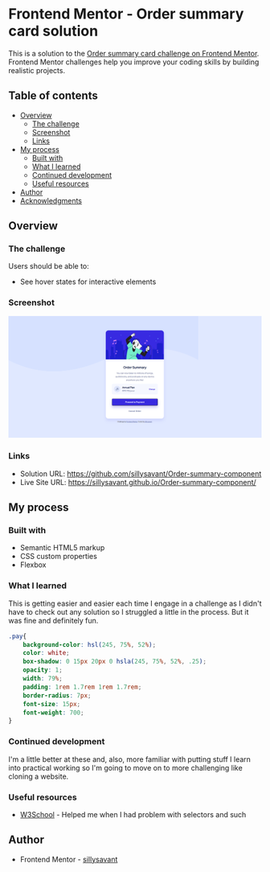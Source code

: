# Frontend Mentor - Order summary card solution

This is a solution to the [Order summary card challenge on Frontend Mentor](https://www.frontendmentor.io/challenges/order-summary-component-QlPmajDUj). Frontend Mentor challenges help you improve your coding skills by building realistic projects. 

## Table of contents

- [Overview](#overview)
  - [The challenge](#the-challenge)
  - [Screenshot](#screenshot)
  - [Links](#links)
- [My process](#my-process)
  - [Built with](#built-with)
  - [What I learned](#what-i-learned)
  - [Continued development](#continued-development)
  - [Useful resources](#useful-resources)
- [Author](#author)
- [Acknowledgments](#acknowledgments)

## Overview

### The challenge

Users should be able to:

- See hover states for interactive elements

### Screenshot

![](./Screenshot.png)

### Links

- Solution URL: https://github.com/sillysavant/Order-summary-component
- Live Site URL: https://sillysavant.github.io/Order-summary-component/

## My process

### Built with

- Semantic HTML5 markup
- CSS custom properties
- Flexbox

### What I learned

This is getting easier and easier each time I engage in a challenge as I didn't have to check out any solution so I struggled a little in the process. But it was fine and definitely fun.


```css
.pay{
    background-color: hsl(245, 75%, 52%);
    color: white;
    box-shadow: 0 15px 20px 0 hsla(245, 75%, 52%, .25);
    opacity: 1;
    width: 79%;
    padding: 1rem 1.7rem 1rem 1.7rem;
    border-radius: 7px;
    font-size: 15px;
    font-weight: 700;
}
```

### Continued development

I'm a little better at these and, also, more familiar with putting stuff I learn into practical working so I'm going to move on to more challenging like cloning a website.

### Useful resources

- [W3School](https://www.w3schools.com/) - Helped me when I had problem with selectors and such

## Author
- Frontend Mentor - [sillysavant](https://www.frontendmentor.io/profile/sillysavant)
